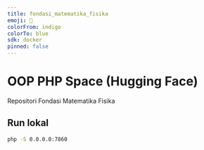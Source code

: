 ```yaml
---
title: fondasi_matematika_fisika
emoji: 🐘
colorFrom: indigo
colorTo: blue
sdk: docker
pinned: false
---
```


# OOP PHP Space (Hugging Face)

Repositori Fondasi Matematika Fisika

## Run lokal
```bash
php -S 0.0.0.0:7860
